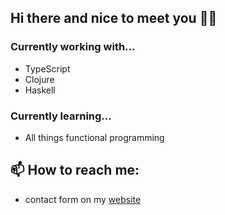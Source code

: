 ## Hi there and nice to meet you 🍻👋


### Currently working  with...
- TypeScript
- Clojure
- Haskell

### Currently learning...
- All things functional programming

## 📫 How to reach me:
- contact form on my [website](https://japiirainen.com)

